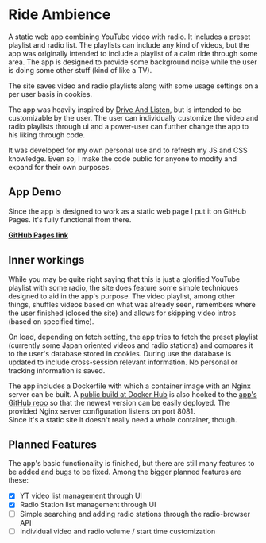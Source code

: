 # Ride Ambience


A static web app combining YouTube video with radio. It includes a preset playlist and radio list. The playlists can include any kind of videos, but the app was originally intended to include a playlist of a calm ride through some area. The app is designed to provide some background noise while the user is doing some other stuff (kind of like a TV).

The site saves video and radio playlists along with some usage settings on a per user basis in cookies.

The app was heavily inspired by [Drive And Listen](https://driveandlisten.herokuapp.com/), but is intended to be customizable by the user. The user can individually customize the video and radio playlists through ui and a power-user can further change the app to his liking through code.

It was developed for my own personal use and to refresh my JS and CSS knowledge. Even so, I make the code public for anyone to modify and expand for their own purposes.


## App Demo

Since the app is designed to work as a static web page I put it on GitHub Pages. It's fully functional from there.

**[GitHub Pages link](https://skwiwel.github.io/ride-ambience/dist/index.html)**


## Inner workings

While you may be quite right saying that this is just a glorified YouTube playlist with some radio, the site does feature some simple techniques designed to aid in the app's purpose. The video playlist, among other things, shuffles videos based on what was already seen, remembers where the user finished (closed the site) and allows for skipping video intros (based on specified time).

On load, depending on fetch setting, the app tries to fetch the preset playlist (currently some Japan oriented videos and radio stations) and compares it to the user's database stored in cookies. During use the database is updated to include cross-session relevant information. No personal or tracking information is saved.


The app includes a Dockerfile with which a container image with an Nginx server can be built. A [public build at Docker Hub](https://hub.docker.com/r/skwiwel/ride-ambience) is also hooked to the [app's GitHub repo](https://github.com/Skwiwel/ride-ambience) so that the newest version can be easily deployed. The provided Nginx server configuration listens on port 8081.  
Since it's a static site it doesn't really need a whole container, though.


## Planned Features

The app's basic functionality is finished, but there are still many features to be added and bugs to be fixed. Among the bigger planned features are these:

- [x] YT video list management through UI
- [x] Radio Station list management through UI
- [ ] Simple searching and adding radio stations through the radio-browser API
- [ ] Individual video and radio volume / start time customization
